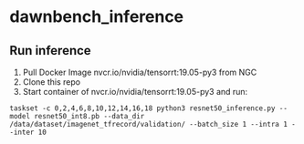 # dawnbench_inference
## Run inference
1. Pull Docker Image nvcr.io/nvidia/tensorrt:19.05-py3 from NGC
2. Clone this repo
3. Start container of nvcr.io/nvidia/tensorrt:19.05-py3 and run:
```
taskset -c 0,2,4,6,8,10,12,14,16,18 python3 resnet50_inference.py --model resnet50_int8.pb --data_dir /data/dataset/imagenet_tfrecord/validation/ --batch_size 1 --intra 1 --inter 10
```
